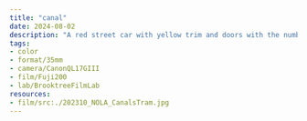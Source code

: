 ```yaml
---
title: "canal"
date: 2024-08-02
description: "A red street car with yellow trim and doors with the number 2017 above a central round silver 'nose' right under a bay window style glass panes with the left pane reading 'CEMETERIES', center pane reading 'CANAL', and right pane showing '47'. A person is getting on the tram from the feint door, just one foot is seen leaving the ground. There are building and a palm tree in the background."
tags:
- color
- format/35mm
- camera/CanonQL17GIII
- film/Fuji200
- lab/BrooktreeFilmLab
resources:
- film/src:./202310_NOLA_CanalsTram.jpg
---
```

